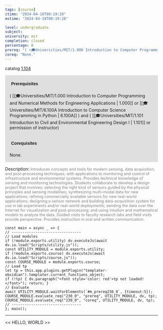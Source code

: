```yaml
---
tags: [course]
ctime: "2024-04-18T00:19:28"
mstime: "2024-04-18T00:19:28"

level: undergraduate
subject: 
university: mit
completion: closed
percentage: 0
prereq: "( <🎓Universities/MIT/1.000 Introduction to Computer Programming and Numerical Methods for Engineering Applications> or <🎓Universities/MIT/6.100A Introduction to Computer Science Programming in Python> ) and ( <🎓Universities/MIT/1.101 Introduction to Civil and Environmental Engineering Design I> or permission of instructor)"
coreq: "None."
---
```


catalog [1.104](http://student.mit.edu/catalog/m1a.html#1.104)

<span style="display: block; padding: 15px; background-color: rgb(100, 100, 100, 0.2);"><font id="m_prereq230_0" style="display: block; font-family: Arial, sans-serif; font-weight: bold; padding: 5px">Prerequisites</font><br><span id="prereq230_0">( [[🎓Universities/MIT/1.000 Introduction to Computer Programming and Numerical Methods for Engineering Applications | 1.000]] or [[🎓Universities/MIT/6.100A Introduction to Computer Science Programming in Python | 6.100A]] ) and ( [[🎓Universities/MIT/1.101 Introduction to Civil and Environmental Engineering Design I | 1.101]] or permission of instructor)</span></span>
<span style="display: block; padding: 15px; background-color: rgb(100, 100, 100, 0.2);"><font id="m_coreq230_0" style="display: block; font-family: Arial, sans-serif; font-weight: bold; padding: 5px">Corequisites</font><br><span id="coreq230_0">None.</span></span>

<font style="">Description:</font>
<font style="color: grey; font-size: 0.8rem;">Introduces concepts and tools for modern sensing, data acquisition, and post-processing techniques, with applications to monitoring and control of infrastructure and environmental systems. Provides technical knowledge of sensing and monitoring technologies. Students collaborate to develop a design project that involves: selecting the right kind of sensors guided by the physical principles and sensing modalities; synthesizing multi-modal data for new applications; refining commercially available sensors for new real-world applications; designing a sensor network and building data-acquisition system for use in lab experiments and/or real-world deployments; sending the data over the Internet for visualization and post-processing; and using intuition and mathematical models to analyze the data. Guided visits to faculty research labs and field visits provide perspective. Provides instruction in oral and written communication.</font>

```dataviewjs
const main = async _ => {
// --------------------------------
// Load modules
if (!module.exports.utility) dv.executeJs(await dv.io.load("Scripts/utility.js"));
const UTILITY_MODULE = module.exports.utility;
if (!module.exports.course) dv.executeJs(await dv.io.load("Scripts/course.js"));
const COURSE_MODULE = module.exports.course;
// Load tp
let tp = this.app.plugins.getPlugin("templater-obsidian").templater.current_functions_object;
if (!tp) { dv.paragraph("<font style='color: red'>tp not loaded!</font>"); return; }
// Evaluate
await UTILITY_MODULE.waitForElements(`#m_prereq230_0`, {timeout:5});
COURSE_MODULE.evaluate_req("230_0", "prereq", UTILITY_MODULE, dv, tp);
COURSE_MODULE.evaluate_req("230_0", "coreq", UTILITY_MODULE, dv, tp);
// --------------------------------
}; main();
```

---

<< HELLO, WORLD >>
